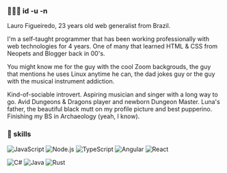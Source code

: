 ### 👨🏻‍💻 id -u -n
Lauro Figueiredo, 23 years old web generalist from Brazil.

I'm a self-taught programmer that has been working professionally with web technologies for 4 years. One of many that learned HTML & CSS from Neopets and Blogger back in 00's.

You might know me for the guy with the cool Zoom backgrouds, the guy that mentions he uses Linux anytime he can, the dad jokes guy or the guy with the musical instrument addiction.

Kind-of-sociable introvert. Aspiring musician and singer with a long way to go. Avid Dungeons & Dragons player and newborn Dungeon Master. Luna's father, the beautiful black mutt on my profile picture and best pupperino. Finishing my BS in Archaeology (yeah, I know).

### 🚀 skills
![JavaScript](https://img.shields.io/badge/JavaScript-f0db4f?style=for-the-badge&logo=javascript&logoColor=black)
![Node.js](https://img.shields.io/badge/Node.js-333333?style=for-the-badge&logo=node.js&logoColor=77B162)
![TypeScript](https://img.shields.io/badge/TypeScript-007ACC?style=for-the-badge&logo=typescript&logoColor=white)
![Angular](https://img.shields.io/badge/Angular-DE0031?style=for-the-badge&logo=angular&logoColor=white)
![React](https://img.shields.io/badge/React-282C34?style=for-the-badge&logo=react&logoColor=61DAFB)

![C#](https://img.shields.io/badge/C%23-9668D4?style=for-the-badge&logo=csharp&logoColor=white)
![Java](https://img.shields.io/badge/Java-EF2A2A?style=for-the-badge&logo=java&logoColor=white)
![Rust](https://img.shields.io/badge/Rust-000000?style=for-the-badge&logo=rust&logoColor=white)
